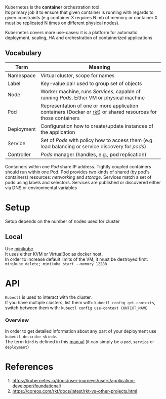 Kubernetes is the **container** orchestration tool.  
Its primary job it to ensure that given container is running with regards to given constraints (e.g container X requires N mb of memory or container X must be replicated N times on different physical nodes).

Kubernetes covers more use-cases: it is a platform for automatic deployment, scaling, HA and orchestration of containerized applications

## Vocabulary
| Term | Meaning |
| - | - |
| Namespace | Virtual cluster, scope for names |
| Label | Key-value pair used to group set of objects |
| Node | Worker machine, runs _Services_, capable of running _Pods_. Either VM or physical machine |
| Pod | Representation of one or more application containers (Docker or [rkt](https://github.com/rkt/rkt)) or shared resources for those containers |
| Deployment | Configuration how to create/update instances of the application |
| Service | Set of _Pods_ with policy how to access them (e.g. load balancing or service discovery for _pods_) |
| Controller | _Pods_ manager (handles, e.g., pod replication) |

Containers within one _Pod_ share IP address. Tightly coupled containers should run within one Pod. Pod provides two kinds of shared (by pod's containers) resources: _networking_ and _storage_. Services match a set of pods using labels and selectors. Services are published or discovered either via DNS or environmental variables

# Setup
Setup depends on the number of nodes used for cluster

## Local
Use [minikube](https://kubernetes.io/docs/tasks/tools/install-minikube/).  
It uses either KVM or VirtualBox as docker host.  
In order to increase default limits of the VM, it must be destroyed first: `minikube delete; minikube start --memory 12288`

# API
`Kubectl` is used to interact with the cluster.  
If you have multiple clusters, list them with: `kubectl config get-contexts`, switch between them with: `kubectl config use-context CONTEXT_NAME`

### Overview
In order to get detailed information about any part of your deployment use `kubectl describe <kind>`.  
The term `kind` is defined in this [manual](https://kubernetes.io/docs/concepts/overview/working-with-objects/kubernetes-objects/) (it can simply be a `pod`, `service` or `deployment`)

# References
1. https://kubernetes.io/docs/user-journeys/users/application-developer/foundational/
2. https://coreos.com/rkt/docs/latest/rkt-vs-other-projects.html